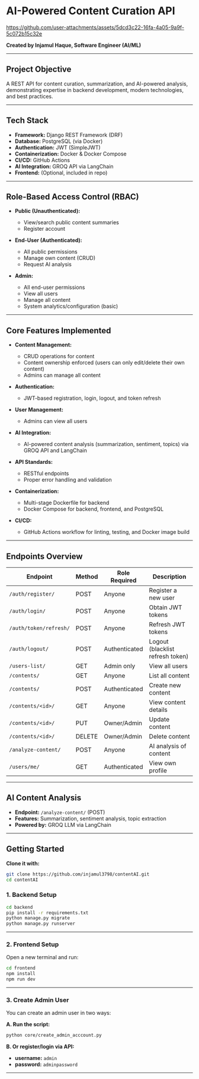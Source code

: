 # AI-Powered Content Curation API



https://github.com/user-attachments/assets/5dcd3c22-16fa-4a05-9a9f-5c072b15c32e





**Created by Injamul Haque, Software Engineer (AI/ML)**

---

## Project Objective

A REST API for content curation, summarization, and AI-powered analysis, demonstrating expertise in backend development, modern technologies, and best practices.

---

## Tech Stack

- **Framework:** Django REST Framework (DRF)
- **Database:** PostgreSQL (via Docker)
- **Authentication:** JWT (SimpleJWT)
- **Containerization:** Docker & Docker Compose
- **CI/CD:** GitHub Actions
- **AI Integration:** GROQ API via LangChain
- **Frontend:** (Optional, included in repo)

---

## Role-Based Access Control (RBAC)

- **Public (Unauthenticated):**
  - View/search public content summaries
  - Register account

- **End-User (Authenticated):**
  - All public permissions
  - Manage own content (CRUD)
  - Request AI analysis

- **Admin:**
  - All end-user permissions
  - View all users
  - Manage all content
  - System analytics/configuration (basic)

---

## Core Features Implemented

- **Content Management:**  
  - CRUD operations for content
  - Content ownership enforced (users can only edit/delete their own content)
  - Admins can manage all content

- **Authentication:**  
  - JWT-based registration, login, logout, and token refresh

- **User Management:**  
  - Admins can view all users

- **AI Integration:**  
  - AI-powered content analysis (summarization, sentiment, topics) via GROQ API and LangChain

- **API Standards:**  
  - RESTful endpoints
  - Proper error handling and validation

- **Containerization:**  
  - Multi-stage Dockerfile for backend
  - Docker Compose for backend, frontend, and PostgreSQL

- **CI/CD:**  
  - GitHub Actions workflow for linting, testing, and Docker image build

---

## Endpoints Overview

| Endpoint                       | Method | Role Required      | Description                                 |
|--------------------------------|--------|--------------------|---------------------------------------------|
| `/auth/register/`              | POST   | Anyone             | Register a new user                         |
| `/auth/login/`                 | POST   | Anyone             | Obtain JWT tokens                           |
| `/auth/token/refresh/`         | POST   | Anyone             | Refresh JWT tokens                          |
| `/auth/logout/`                | POST   | Authenticated      | Logout (blacklist refresh token)            |
| `/users-list/`                 | GET    | Admin only         | View all users                              |
| `/contents/`                   | GET    | Anyone             | List all content                            |
| `/contents/`                   | POST   | Authenticated      | Create new content                          |
| `/contents/<id>/`              | GET    | Anyone             | View content details                        |
| `/contents/<id>/`              | PUT    | Owner/Admin        | Update content                              |
| `/contents/<id>/`              | DELETE | Owner/Admin        | Delete content                              |
| `/analyze-content/`            | POST   | Anyone             | AI analysis of content                      |
| `/users/me/`                   | GET    | Authenticated      | View own profile                            |

---

## AI Content Analysis

- **Endpoint:** `/analyze-content/` (POST)
- **Features:** Summarization, sentiment analysis, topic extraction
- **Powered by:** GROQ LLM via LangChain

---


## Getting Started
**Clone it with:**

```sh
git clone https://github.com/injamul3798/contentAI.git
cd contentAI
```
### 1. Backend Setup

```sh
cd backend
pip install -r requirements.txt
python manage.py migrate
python manage.py runserver
```

---

### 2. Frontend Setup

Open a new terminal and run:

```sh
cd frontend
npm install
npm run dev
```

---

### 3. Create Admin User

You can create an admin user in two ways:

**A. Run the script:**

```sh
python core/create_admin_acccount.py
```

**B. Or register/login via API:**

- **username:** `admin`
- **password:** `adminpassword`

---
